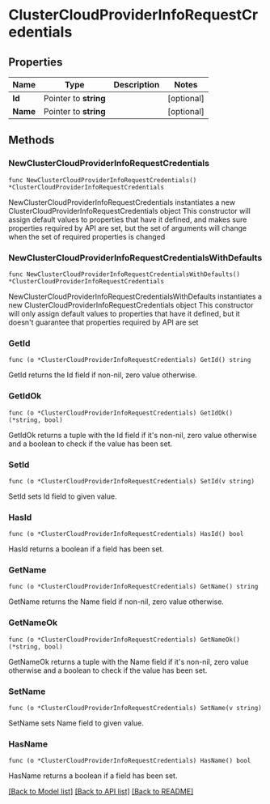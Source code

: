 # ClusterCloudProviderInfoRequestCredentials

## Properties

Name | Type | Description | Notes
------------ | ------------- | ------------- | -------------
**Id** | Pointer to **string** |  | [optional] 
**Name** | Pointer to **string** |  | [optional] 

## Methods

### NewClusterCloudProviderInfoRequestCredentials

`func NewClusterCloudProviderInfoRequestCredentials() *ClusterCloudProviderInfoRequestCredentials`

NewClusterCloudProviderInfoRequestCredentials instantiates a new ClusterCloudProviderInfoRequestCredentials object
This constructor will assign default values to properties that have it defined,
and makes sure properties required by API are set, but the set of arguments
will change when the set of required properties is changed

### NewClusterCloudProviderInfoRequestCredentialsWithDefaults

`func NewClusterCloudProviderInfoRequestCredentialsWithDefaults() *ClusterCloudProviderInfoRequestCredentials`

NewClusterCloudProviderInfoRequestCredentialsWithDefaults instantiates a new ClusterCloudProviderInfoRequestCredentials object
This constructor will only assign default values to properties that have it defined,
but it doesn't guarantee that properties required by API are set

### GetId

`func (o *ClusterCloudProviderInfoRequestCredentials) GetId() string`

GetId returns the Id field if non-nil, zero value otherwise.

### GetIdOk

`func (o *ClusterCloudProviderInfoRequestCredentials) GetIdOk() (*string, bool)`

GetIdOk returns a tuple with the Id field if it's non-nil, zero value otherwise
and a boolean to check if the value has been set.

### SetId

`func (o *ClusterCloudProviderInfoRequestCredentials) SetId(v string)`

SetId sets Id field to given value.

### HasId

`func (o *ClusterCloudProviderInfoRequestCredentials) HasId() bool`

HasId returns a boolean if a field has been set.

### GetName

`func (o *ClusterCloudProviderInfoRequestCredentials) GetName() string`

GetName returns the Name field if non-nil, zero value otherwise.

### GetNameOk

`func (o *ClusterCloudProviderInfoRequestCredentials) GetNameOk() (*string, bool)`

GetNameOk returns a tuple with the Name field if it's non-nil, zero value otherwise
and a boolean to check if the value has been set.

### SetName

`func (o *ClusterCloudProviderInfoRequestCredentials) SetName(v string)`

SetName sets Name field to given value.

### HasName

`func (o *ClusterCloudProviderInfoRequestCredentials) HasName() bool`

HasName returns a boolean if a field has been set.


[[Back to Model list]](../README.md#documentation-for-models) [[Back to API list]](../README.md#documentation-for-api-endpoints) [[Back to README]](../README.md)



